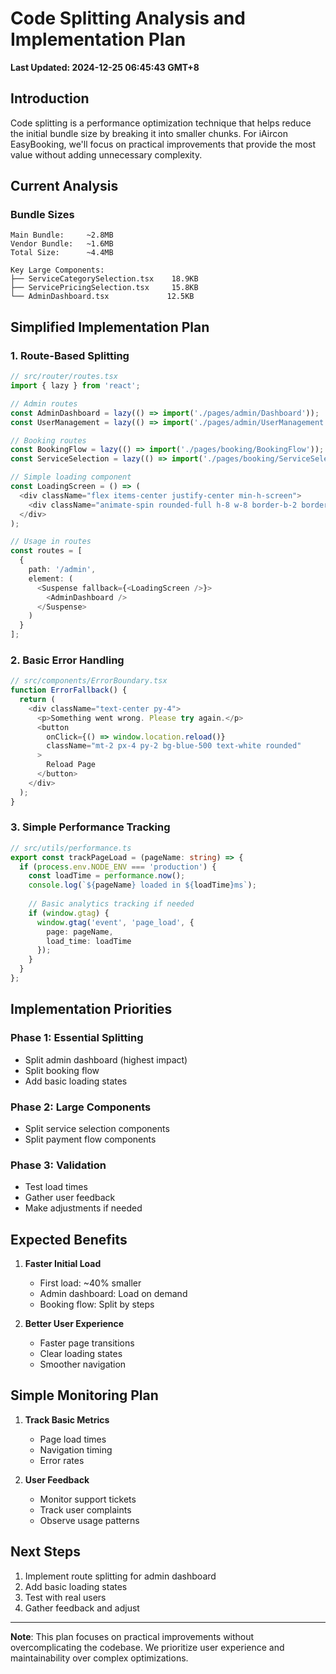 # Code Splitting Analysis and Implementation Plan
**Last Updated: 2024-12-25 06:45:43 GMT+8**

## Introduction

Code splitting is a performance optimization technique that helps reduce the initial bundle size by breaking it into smaller chunks. For iAircon EasyBooking, we'll focus on practical improvements that provide the most value without adding unnecessary complexity.

## Current Analysis

### Bundle Sizes
```plaintext
Main Bundle:     ~2.8MB
Vendor Bundle:   ~1.6MB
Total Size:      ~4.4MB

Key Large Components:
├── ServiceCategorySelection.tsx    18.9KB
├── ServicePricingSelection.tsx     15.8KB
└── AdminDashboard.tsx             12.5KB
```

## Simplified Implementation Plan

### 1. Route-Based Splitting

```typescript
// src/router/routes.tsx
import { lazy } from 'react';

// Admin routes
const AdminDashboard = lazy(() => import('./pages/admin/Dashboard'));
const UserManagement = lazy(() => import('./pages/admin/UserManagement'));

// Booking routes
const BookingFlow = lazy(() => import('./pages/booking/BookingFlow'));
const ServiceSelection = lazy(() => import('./pages/booking/ServiceSelection'));

// Simple loading component
const LoadingScreen = () => (
  <div className="flex items-center justify-center min-h-screen">
    <div className="animate-spin rounded-full h-8 w-8 border-b-2 border-gray-900" />
  </div>
);

// Usage in routes
const routes = [
  {
    path: '/admin',
    element: (
      <Suspense fallback={<LoadingScreen />}>
        <AdminDashboard />
      </Suspense>
    )
  }
];
```

### 2. Basic Error Handling

```typescript
// src/components/ErrorBoundary.tsx
function ErrorFallback() {
  return (
    <div className="text-center py-4">
      <p>Something went wrong. Please try again.</p>
      <button 
        onClick={() => window.location.reload()}
        className="mt-2 px-4 py-2 bg-blue-500 text-white rounded"
      >
        Reload Page
      </button>
    </div>
  );
}
```

### 3. Simple Performance Tracking

```typescript
// src/utils/performance.ts
export const trackPageLoad = (pageName: string) => {
  if (process.env.NODE_ENV === 'production') {
    const loadTime = performance.now();
    console.log(`${pageName} loaded in ${loadTime}ms`);
    
    // Basic analytics tracking if needed
    if (window.gtag) {
      window.gtag('event', 'page_load', {
        page: pageName,
        load_time: loadTime
      });
    }
  }
};
```

## Implementation Priorities

### Phase 1: Essential Splitting
- Split admin dashboard (highest impact)
- Split booking flow
- Add basic loading states

### Phase 2: Large Components
- Split service selection components
- Split payment flow components

### Phase 3: Validation
- Test load times
- Gather user feedback
- Make adjustments if needed

## Expected Benefits

1. **Faster Initial Load**
   - First load: ~40% smaller
   - Admin dashboard: Load on demand
   - Booking flow: Split by steps

2. **Better User Experience**
   - Faster page transitions
   - Clear loading states
   - Smoother navigation

## Simple Monitoring Plan

1. **Track Basic Metrics**
   - Page load times
   - Navigation timing
   - Error rates

2. **User Feedback**
   - Monitor support tickets
   - Track user complaints
   - Observe usage patterns

## Next Steps

1. Implement route splitting for admin dashboard
2. Add basic loading states
3. Test with real users
4. Gather feedback and adjust

---

**Note**: This plan focuses on practical improvements without overcomplicating the codebase. We prioritize user experience and maintainability over complex optimizations.
